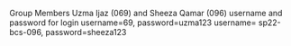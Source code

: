 Group Members Uzma Ijaz (069) and Sheeza Qamar (096)
username and password for login
username=69,  password=uzma123
username= sp22-bcs-096, password=sheeza123
